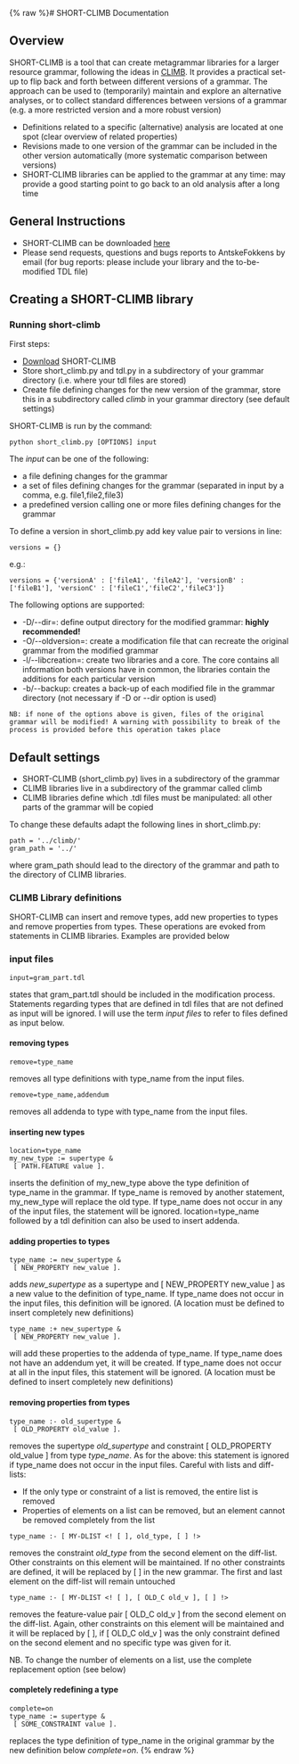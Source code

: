 {% raw %}# SHORT-CLIMB Documentation

## Overview

SHORT-CLIMB is a tool that can create metagrammar libraries for a larger
resource grammar, following the ideas in [CLIMB](https://blog.inductorsoftware.com/docsproto/garage/ClimbTop). It provides
a practical set-up to flip back and forth between different versions of
a grammar. The approach can be used to (temporarily) maintain and
explore an alternative analyses, or to collect standard differences
between versions of a grammar (e.g. a more restricted version and a more
robust version)

- Definitions related to a specific (alternative) analysis are located
at one spot (clear overview of related properties)
- Revisions made to one version of the grammar can be included in the
other version automatically (more systematic comparison between
versions)
- SHORT-CLIMB libraries can be applied to the grammar at any time: may
provide a good starting point to go back to an old analysis after a
long time

## General Instructions

- SHORT-CLIMB can be downloaded
[here](http://www.coli.uni-saarland.de/~afokkens/materials/short_climb.tar.gz)
- Please send requests, questions and bugs reports to
AntskeFokkens by email (for bug reports: please
include your library and the to-be-modified TDL file)

## Creating a SHORT-CLIMB library

### Running short-climb

First steps:

- [Download](http://www.coli.uni-saarland.de/~afokkens/materials/short_climb.tar.gz)
SHORT-CLIMB
- Store short\_climb.py and tdl.py in a subdirectory of your grammar
directory (i.e. where your tdl files are stored)
- Create file defining changes for the new version of the grammar,
store this in a subdirectory called *climb* in your grammar
directory (see default settings)

SHORT-CLIMB is run by the command:

    python short_climb.py [OPTIONS] input

The *input* can be one of the following:

- a file defining changes for the grammar
- a set of files defining changes for the grammar (separated in input
by a comma, e.g. file1,file2,file3)
- a predefined version calling one or more files defining changes for
the grammar

To define a version in short\_climb.py add key value pair to versions in
line:

    versions = {}

e.g.:

    versions = {'versionA' : ['fileA1', 'fileA2'], 'versionB' : ['fileB1'], 'versionC' : ['fileC1','fileC2','fileC3']}

The following options are supported:

- -D/--dir=: define output directory for the modified grammar:
**highly recommended!**
- -O/--oldversion=: create a modification file that can recreate the
original grammar from the modified grammar
- -l/--libcreation=: create two libraries and a core. The core
contains all information both versions have in common, the libraries
contain the additions for each particular version
- -b/--backup: creates a back-up of each modified file in the grammar
directory (not necessary if -D or --dir option is used)

<!-- -->


    NB: if none of the options above is given, files of the original grammar will be modified! A warning with possibility to break of the process is provided before this operation takes place

## Default settings

- SHORT-CLIMB (short\_climb.py) lives in a subdirectory of the grammar
- CLIMB libraries live in a subdirectory of the grammar called climb
- CLIMB libraries define which .tdl files must be manipulated: all
other parts of the grammar will be copied

To change these defaults adapt the following lines in short\_climb.py:

    path = '../climb/'
    gram_path = '../'

where gram\_path should lead to the directory of the grammar and path to
the directory of CLIMB libraries.

### CLIMB Library definitions

SHORT-CLIMB can insert and remove types, add new properties to types and
remove properties from types. These operations are evoked from
statements in CLIMB libraries. Examples are provided below

### input files

    input=gram_part.tdl

states that gram\_part.tdl should be included in the modification
process. Statements regarding types that are defined in tdl files that
are not defined as input will be ignored. I will use the term *input
files* to refer to files defined as input below.

#### removing types

    remove=type_name

removes all type definitions with type\_name from the input files.

    remove=type_name,addendum

removes all addenda to type with type\_name from the input files.

#### inserting new types

    location=type_name
    my_new_type := supertype &
     [ PATH.FEATURE value ].

inserts the definition of my\_new\_type above the type definition of
type\_name in the grammar. If type\_name is removed by another
statement, my\_new\_type will replace the old type. If type\_name does
not occur in any of the input files, the statement will be ignored.
location=type\_name followed by a tdl definition can also be used to
insert addenda.

#### adding properties to types

    type_name := new_supertype &
     [ NEW_PROPERTY new_value ].

adds *new\_supertype* as a supertype and \[ NEW\_PROPERTY new\_value \]
as a new value to the definition of type\_name. If type\_name does not
occur in the input files, this definition will be ignored. (A location
must be defined to insert completely new definitions)

    type_name :+ new_supertype &
     [ NEW_PROPERTY new_value ].

will add these properties to the addenda of type\_name. If type\_name
does not have an addendum yet, it will be created. If type\_name does
not occur at all in the input files, this statement will be ignored. (A
location must be defined to insert completely new definitions)

#### removing properties from types

    type_name :- old_supertype &
     [ OLD_PROPERTY old_value ]. 

removes the supertype *old\_supertype* and constraint \[ OLD\_PROPERTY
old\_value \] from type *type\_name*. As for the above: this statement
is ignored if type\_name does not occur in the input files. Careful with
lists and diff-lists:

- If the only type or constraint of a list is removed, the entire list
is removed
- Properties of elements on a list can be removed, but an element
cannot be removed completely from the list

<!-- -->


    type_name :- [ MY-DLIST <! [ ], old_type, [ ] !>

removes the constraint *old\_type* from the second element on the
diff-list. Other constraints on this element will be maintained. If no
other constraints are defined, it will be replaced by \[ \] in the new
grammar. The first and last element on the diff-list will remain
untouched

    type_name :- [ MY-DLIST <! [ ], [ OLD_C old_v ], [ ] !>

removes the feature-value pair \[ OLD\_C old\_v \] from the second
element on the diff-list. Again, other constraints on this element will
be maintained and it will be replaced by \[ \], if \[ OLD\_C old\_v \]
was the only constraint defined on the second element and no specific
type was given for it.

NB. To change the number of elements on a list, use the complete
replacement option (see below)

#### completely redefining a type

    complete=on
    type_name := supertype &
     [ SOME_CONSTRAINT value ].

replaces the type definition of type\_name in the original grammar by
the new definition below *complete=on*.
<update date omitted for speed>{% endraw %}